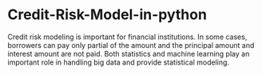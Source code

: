 # Credit-Risk-Model-in-python
Credit risk modeling is important for financial institutions. In some cases, borrowers can pay only partial of the amount and the principal amount and interest amount are not paid. Both statistics and machine learning play an important role in handling big data and provide statistical modeling.
